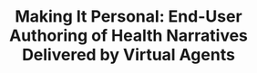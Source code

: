 ---
name: "Making It Personal End User Authoring"
title: "Making It Personal: End-User Authoring of Health Narratives Delivered by Virtual Agents"
journal: "journal name" 
project: "Preconception Care"
event: "Intelligent Virtual Agents conference (IVA), Philadelphia, PA"
authors:
- name: "Bickmore, T."
- name: "Ring, L."
year: 2010
resources:
- name: "IVA10 story"
  src: "IVA10.story.pdf"
external_url: null
draft: false 
headless: true
---